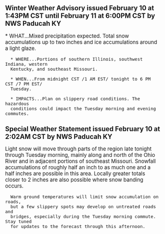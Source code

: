 <p>
   <h2>Winter Weather Advisory issued February 10 at 1:43PM CST until February 11 at 6:00PM CST by NWS Paducah KY</h2>
   <div style="font-size:120%">* WHAT...Mixed precipitation expected. Total snow accumulations up
      to two inches and ice accumulations around a light glaze.
      
      * WHERE...Portions of southern Illinois, southwest Indiana, western
      Kentucky, and southeast Missouri.
      
      * WHEN...From midnight CST /1 AM EST/ tonight to 6 PM CST /7 PM EST/
      Tuesday.
      
      * IMPACTS...Plan on slippery road conditions. The hazardous
      conditions could impact the Tuesday morning and evening commutes.
   </div>
</p>
<p>
   <h2>Special Weather Statement issued February 10 at 2:02AM CST by NWS Paducah KY</h2>
   <div style="font-size:120%">Light snow will move through parts of the region late tonight
      through Tuesday morning, mainly along and north of the Ohio River
      and in adjacent portions of southeast Missouri. Snowfall
      accumulations of roughly half an inch to as much one and a half
      inches are possible in this area. Locally greater totals closer to
      2 inches are also possible where snow banding occurs.
      
      Warm ground temperatures will limit snow accumulation on roads,
      but a few slippery spots may develop on untreated roads and
      bridges, especially during the Tuesday morning commute. Stay tuned
      for updates to the forecast through this afternoon.
   </div>
</p>
